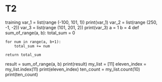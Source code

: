 # T2
training
var_1 = list(range (-100, 101, 1))
print(var_1)
var_2 = list(range (250, -1, -2))
var_3 = list(range (101, 201, 2))
print(var_3)
a = 1
b = 4
def sum_of_range(a, b):
    total_sum = 0
    
    for num in range(a, b+1):
        total_sum += num
    
    return total_sum
result = sum_of_range(a, b)
print(result)
my_list = [11]
eleven_index = my_list.index(11)
print(eleven_index)
ten_count = my_list.count(10)
print(ten_count)
